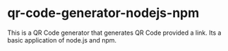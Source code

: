 # qr-code-generator-nodejs-npm

This is a QR Code generator that generates QR Code provided a link.
Its a basic application of node.js and npm.

